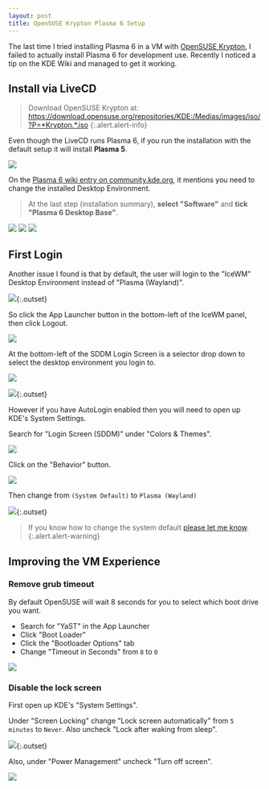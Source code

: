```yaml
---
layout: post
title: OpenSUSE Krypton Plasma 6 Setup
---
```


The last time I tried installing Plasma 6 in a VM with [OpenSUSE Krypton](https://en.opensuse.org/SDB:Argon_and_Krypton#Krypton), I failed to actually install Plasma 6 for development use. Recently I noticed a tip on the KDE Wiki and managed to get it working.

## Install via LiveCD

> Download OpenSUSE Krypton at:
> <https://download.opensuse.org/repositories/KDE:/Medias/images/iso/?P=*Krypton.*.iso>
{:.alert.alert-info}

Even though the LiveCD runs Plasma 6, if you run the installation with the default setup it will install **Plasma 5**.

![](/pic/2024-03-04___20-07-40.png)

On the [Plasma 6 wiki entry on community.kde.org](https://community.kde.org/Plasma/Plasma_6), it mentions you need to change the installed Desktop Environment.

> At the last step (installation summary), **select "Software"** and **tick "Plasma 6 Desktop Base"**.

![](/pic/2024-03-04___20-08-42.png)
![](/pic/2024-03-04___20-09-17.png)
![](/pic/2024-03-04___20-09-47.png)


## First Login

Another issue I found is that by default, the user will login to the "IceWM" Desktop Environment instead of "Plasma (Wayland)".

![](/pic/2024-03-04___21-34-01.png){:.outset}

So click the App Launcher button in the bottom-left of the IceWM panel, then click Logout.

![](/pic/2024-03-04___21-34-42.png)

At the bottom-left of the SDDM Login Screen is a selector drop down to select the desktop environment you login to.

![](/pic/2024-03-04___21-35-23.png)

![](/pic/2024-03-04___21-36-36.png){:.outset}


However if you have AutoLogin enabled then you will need to open up KDE's System Settings.

Search for "Login Screen (SDDM)" under "Colors & Themes".

![](/pic/2024-03-04___21-42-59.png)

Click on the "Behavior" button.

![](/pic/2024-03-04___21-43-53.png)

Then change from `(System Default)` to `Plasma (Wayland)`

![](/pic/2024-03-04___21-44-28.png){:.outset}

> If you know how to change the system default [please let me know](https://github.com/Zren/zren.github.io/issues).
{:.alert.alert-warning}

## Improving the VM Experience

### Remove grub timeout

By default OpenSUSE will wait 8 seconds for you to select which boot drive you want.

* Search for "YaST" in the App Launcher
* Click "Boot Loader"
* Click the "Bootloader Options" tab
* Change "Timeout in Seconds" from `8` to `0`

![](/pic/2024-03-04___22-03-42.png)


### Disable the lock screen

First open up KDE's "System Settings".

Under "Screen Locking" change "Lock screen automatically" from `5 minutes` to `Never`. Also uncheck "Lock after waking from sleep".

![](/pic/2024-03-04___22-26-10.png){:.outset}

Also, under "Power Management" uncheck "Turn off screen".

![](/pic/2024-03-04___22-25-18.png)


